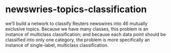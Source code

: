 # newswries-topics-classification
we’ll build a network to classify Reuters newswires into 46 mutually exclusive topics. 
Because we have many classes, this problem is an instance of multiclass classification; and because each data point should be classified into only one category, the problem is more specifically an instance of single-label, multiclass classification.
